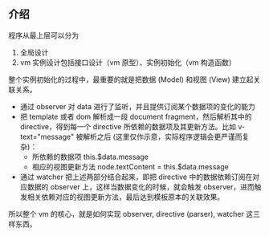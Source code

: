 
## 介绍

程序从最上层可以分为
1. 全局设计
2. vm 实例设计包括接口设计（vm 原型）、实例初始化（vm 构造函数）

整个实例初始化的过程中，最重要的就是把数据 (Model) 和视图 (View) 建立起关联关系。

- 通过 observer 对 data 进行了监听，并且提供订阅某个数据项的变化的能力
- 把 template 或者 dom 解析成一段 document fragment，然后解析其中的 directive，得到每一个 directive 所依赖的数据项及其更新方法。比如 v-text="message" 被解析之后 (这里仅作示意，实际程序逻辑会更严谨而复杂)：
  - 所依赖的数据项 this.$data.message
  - 相应的视图更新方法 node.textContent = this.$data.message
- 通过 watcher 把上述两部分结合起来，即把 directive 中的数据依赖订阅在对应数据的 observer 上，这样当数据变化的时候，就会触发 observer，进而触发相关依赖对应的视图更新方法，最后达到模板原本的关联效果。

所以整个 vm 的核心，就是如何实现 observer, directive (parser), watcher 这三样东西。
